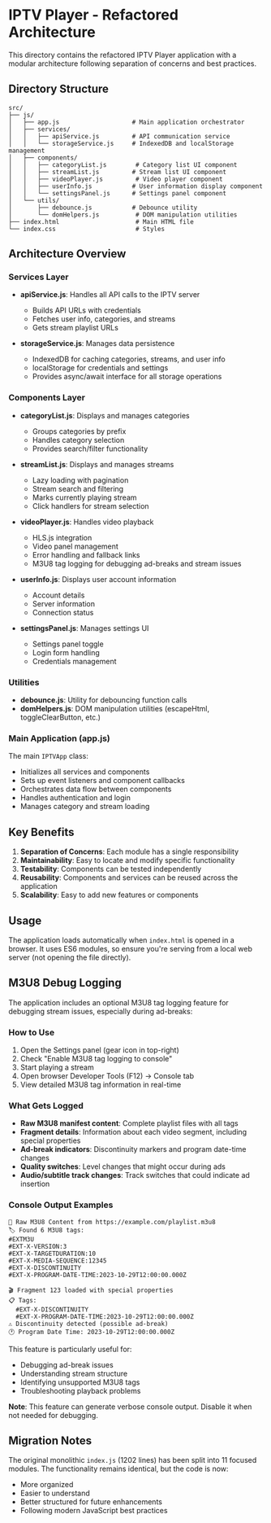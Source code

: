 # IPTV Player - Refactored Architecture

This directory contains the refactored IPTV Player application with a modular architecture following separation of concerns and best practices.

## Directory Structure

```
src/
├── js/
│   ├── app.js                    # Main application orchestrator
│   ├── services/
│   │   ├── apiService.js         # API communication service
│   │   └── storageService.js     # IndexedDB and localStorage management
│   ├── components/
│   │   ├── categoryList.js        # Category list UI component
│   │   ├── streamList.js         # Stream list UI component
│   │   ├── videoPlayer.js         # Video player component
│   │   ├── userInfo.js           # User information display component
│   │   └── settingsPanel.js      # Settings panel component
│   └── utils/
│       ├── debounce.js           # Debounce utility
│       └── domHelpers.js          # DOM manipulation utilities
├── index.html                     # Main HTML file
└── index.css                      # Styles
```

## Architecture Overview

### Services Layer
- **apiService.js**: Handles all API calls to the IPTV server
  - Builds API URLs with credentials
  - Fetches user info, categories, and streams
  - Gets stream playlist URLs
  
- **storageService.js**: Manages data persistence
  - IndexedDB for caching categories, streams, and user info
  - localStorage for credentials and settings
  - Provides async/await interface for all storage operations

### Components Layer
- **categoryList.js**: Displays and manages categories
  - Groups categories by prefix
  - Handles category selection
  - Provides search/filter functionality
  
- **streamList.js**: Displays and manages streams
  - Lazy loading with pagination
  - Stream search and filtering
  - Marks currently playing stream
  - Click handlers for stream selection
  
- **videoPlayer.js**: Handles video playback
  - HLS.js integration
  - Video panel management
  - Error handling and fallback links
  - M3U8 tag logging for debugging ad-breaks and stream issues
  
- **userInfo.js**: Displays user account information
  - Account details
  - Server information
  - Connection status
  
- **settingsPanel.js**: Manages settings UI
  - Settings panel toggle
  - Login form handling
  - Credentials management

### Utilities
- **debounce.js**: Utility for debouncing function calls
- **domHelpers.js**: DOM manipulation utilities (escapeHtml, toggleClearButton, etc.)

### Main Application (app.js)
The main `IPTVApp` class:
- Initializes all services and components
- Sets up event listeners and component callbacks
- Orchestrates data flow between components
- Handles authentication and login
- Manages category and stream loading

## Key Benefits

1. **Separation of Concerns**: Each module has a single responsibility
2. **Maintainability**: Easy to locate and modify specific functionality
3. **Testability**: Components can be tested independently
4. **Reusability**: Components and services can be reused across the application
5. **Scalability**: Easy to add new features or components

## Usage

The application loads automatically when `index.html` is opened in a browser. It uses ES6 modules, so ensure you're serving from a local web server (not opening the file directly).

## M3U8 Debug Logging

The application includes an optional M3U8 tag logging feature for debugging stream issues, especially during ad-breaks:

### How to Use
1. Open the Settings panel (gear icon in top-right)
2. Check "Enable M3U8 tag logging to console"
3. Start playing a stream
4. Open browser Developer Tools (F12) → Console tab
5. View detailed M3U8 tag information in real-time

### What Gets Logged
- **Raw M3U8 manifest content**: Complete playlist files with all tags
- **Fragment details**: Information about each video segment, including special properties
- **Ad-break indicators**: Discontinuity markers and program date-time changes
- **Quality switches**: Level changes that might occur during ads
- **Audio/subtitle track changes**: Track switches that could indicate ad insertion

### Console Output Examples
```
📄 Raw M3U8 Content from https://example.com/playlist.m3u8
🏷️ Found 6 M3U8 tags:
#EXTM3U
#EXT-X-VERSION:3
#EXT-X-TARGETDURATION:10
#EXT-X-MEDIA-SEQUENCE:12345
#EXT-X-DISCONTINUITY
#EXT-X-PROGRAM-DATE-TIME:2023-10-29T12:00:00.000Z

🎬 Fragment 123 loaded with special properties
📋 Tags:
  #EXT-X-DISCONTINUITY
  #EXT-X-PROGRAM-DATE-TIME:2023-10-29T12:00:00.000Z
⚠️ Discontinuity detected (possible ad-break)
🕐 Program Date Time: 2023-10-29T12:00:00.000Z
```

This feature is particularly useful for:
- Debugging ad-break issues
- Understanding stream structure
- Identifying unsupported M3U8 tags
- Troubleshooting playback problems

**Note**: This feature can generate verbose console output. Disable it when not needed for debugging.

## Migration Notes

The original monolithic `index.js` (1202 lines) has been split into 11 focused modules. The functionality remains identical, but the code is now:
- More organized
- Easier to understand
- Better structured for future enhancements
- Following modern JavaScript best practices

